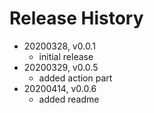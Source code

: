 # Release History

* 20200328, v0.0.1
	* initial release
* 20200329, v0.0.5
	* added action part
* 20200414, v0.0.6
	* added readme
